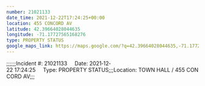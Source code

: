 ```yaml
---
number: 21021133
date_time: 2021-12-22T17:24:25+00:00
location: 455 CONCORD AV
latitude: 42.39664028044635
longitude: -71.17727565168276
type: PROPERTY STATUS
google_maps_link: https://maps.google.com/?q=42.39664028044635,-71.17727565168276
---
```


;;;;;;Incident #: 21021133     Date: 2021‐12‐22 17:24:25     Type: PROPERTY STATUS;;;Location: TOWN HALL / 455 CONCORD AV;;;
